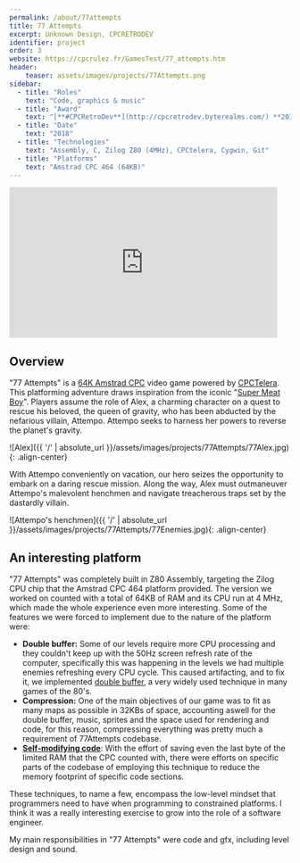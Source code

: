 ```yaml
---
permalink: /about/77attempts
title: 77 Attempts
excerpt: Unknown Design, CPCRETRODEV
identifier: project
order: 3
website: https://cpcrulez.fr/GamesTest/77_attempts.htm
header:
    teaser: assets/images/projects/77Attempts.png
sidebar:
  - title: "Roles"
    text: "Code, graphics & music"
  - title: "Award"
    text: "[**#CPCRetroDev**](http://cpcretrodev.byterealms.com/) **2018**, Best Student Game"
  - title: "Date"
    text: "2018"
  - title: "Technologies"
    text: "Assembly, C, Zilog Z80 (4MHz), CPCtelera, Cygwin, Git"
  - title: "Platforms"
    text: "Amstrad CPC 464 (64KB)"
---
```


<iframe width="480" height="270" src="https://www.youtube.com/embed/5fCve9gS0gA" frameborder="0" allow="autoplay; encrypted-media" allowfullscreen></iframe>

## Overview

"77 Attempts" is a [64K Amstrad CPC](https://en.wikipedia.org/wiki/Amstrad_CPC_464) video game powered by [CPCTelera](https://github.com/lronaldo/cpctelera). This platforming adventure draws inspiration from the iconic "[Super Meat Boy](https://store.steampowered.com/app/40800/Super_Meat_Boy)". Players assume the role of Alex, a charming character on a quest to rescue his beloved, the queen of gravity, who has been abducted by the nefarious villain, Attempo. Attempo seeks to harness her powers to reverse the planet's gravity. 

![Alex]({{ '/' | absolute_url }}/assets/images/projects/77Attempts/77Alex.jpg){: .align-center}

With Attempo conveniently on vacation, our hero seizes the opportunity to embark on a daring rescue mission. Along the way, Alex must outmaneuver Attempo's malevolent henchmen and navigate treacherous traps set by the dastardly villain.

![Attempo's henchmen]({{ '/' | absolute_url }}/assets/images/projects/77Attempts/77Enemies.jpg){: .align-center}

## An interesting platform

"77 Attempts" was completely built in Z80 Assembly, targeting the Zilog CPU chip that the Amstrad CPC 464 platform provided. The version we worked on counted with a total of 64KB of RAM and its CPU run at 4 MHz, which made the whole experience even more interesting. Some of the features we were forced to implement due to the nature of the platform were:
- **Double buffer:** Some of our levels require more CPU processing and they couldn't keep up with the 50Hz screen refresh rate of the computer, specifically this was happening in the levels we had multiple enemies refreshing every CPU cycle. This caused artifacting, and to fix it, we implemented [double buffer](https://www.cpcwiki.eu/index.php/Programming_methods_used_in_games#Hardware_Double_Buffer), a very widely used technique in many games of the 80's.
- **Compression:** One of the main objectives of our game was to fit as many maps as possible in 32KBs of space, accounting aswell for the double buffer, music, sprites and the space used for rendering and code, for this reason, compressing everything was pretty much a requirement of 77Attempts codebase.
- [**Self-modifying code**](https://en.wikipedia.org/wiki/Self-modifying_code): With the effort of saving even the last byte of the limited RAM that the CPC counted with, there were efforts on specific parts of the codebase of employing this technique to reduce the memory footprint of specific code sections.

These techniques, to name a few, encompass the low-level mindset that programmers need to have when programming to constrained platforms. I think it was a really interesting exercise to grow into the role of a software engineer.

My main responsibilities in "77 Attempts" were code and gfx, including level design and sound.